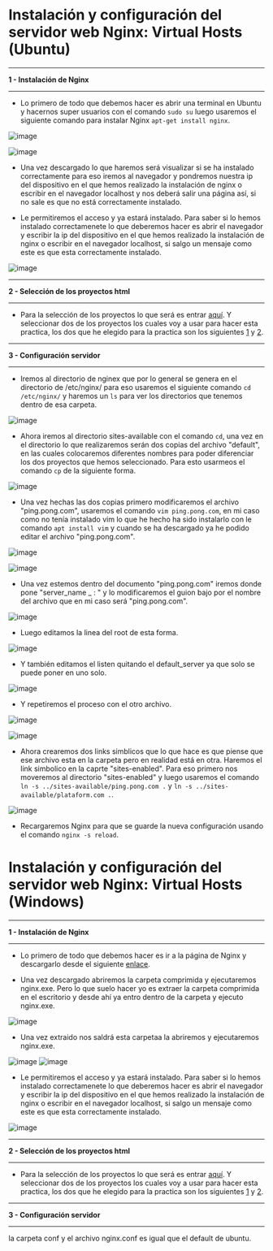 # Instalación y configuración del servidor web Nginx: Virtual Hosts (Ubuntu)
___
**1 - Instalación de Nginx**
___
- Lo primero de todo que debemos hacer es abrir una terminal en Ubuntu y hacernos super usuarios con el comando `sudo su` luego usaremos el siguiente comando para instalar Nginx `apt-get install nginx`.

![image](https://user-images.githubusercontent.com/101186662/167110931-9107da47-0776-49fd-919e-00db9cad79ff.png)

![image](https://user-images.githubusercontent.com/101186662/167110971-09fb7372-ac86-48cb-b4f1-1bf2ab45c465.png)

- Una vez descargado lo que haremos será visualizar si se ha instalado correctamente para eso iremos al navegador y pondremos nuestra ip del dispositivo en el que hemos realizado la instalación de nginx o escribir en el navegador localhost y nos deberá salir una página así, si no sale es que no está correctamente instalado.


- Le permitiremos el acceso y ya estará instalado. Para saber si lo hemos instalado correctamenete lo que deberemos hacer es abrir el navegador y escribir la ip del dispositivo en el que hemos realizado la instalación de nginx o escribir en el navegador localhost, si salgo un mensaje como este es que esta correctamente instalado.

![image](https://user-images.githubusercontent.com/101186662/166246198-b3318cc4-b134-41d9-a57f-74242ac0baeb.png)

___
**2 - Selección de los proyectos html**
___
- Para la selección de los proyectos lo que será es entrar [aquí](https://onehtmlpagechallenge.com/). Y seleccionar dos de los proyectos los cuales voy a usar para hacer esta practica, los dos que he elegido para la practica son los siguientes [1](https://onehtmlpagechallenge.com/entries/ping-pong.html) y [2](https://onehtmlpagechallenge.com/entries/platform.html).
___
**3 - Configuración servidor**
___
- Iremos al directorio de nginex que por lo general se genera en el directorio de /etc/nginx/ para eso usaremos el siguiente comando `cd /etc/nginx/` y haremos un `ls` para ver los directorios que tenemos dentro de esa carpeta.

![image](https://user-images.githubusercontent.com/101186662/167112240-77463e16-e5bc-4788-8356-3c51c6014583.png)

- Ahora iremos al directorio sites-available con el comando `cd`, una vez en el directorio lo que realizaremos serán dos copias del archivo "default", en las cuales colocaremos diferentes nombres para poder diferenciar los dos proyectos que hemos seleccionado. Para esto usarmeos el comando `cp` de la siguiente forma.

![image](https://user-images.githubusercontent.com/101186662/167113207-5a4f6349-c684-490c-ac44-85d73fd7257a.png)

- Una vez hechas las dos copias primero modificaremos el archivo "ping.pong.com", usaremos el comando `vim ping.pong.com`, en mi caso como no tenía instalado vim lo que he hecho ha sido instalarlo con le comando `apt install vim` y cuando se ha descargado ya he podido editar el archivo "ping.pong.com".

![image](https://user-images.githubusercontent.com/101186662/167113876-3f6c9b51-69e5-4c11-855a-e11cb4286fc1.png)

![image](https://user-images.githubusercontent.com/101186662/167127683-c1c0e5c1-aaa5-41bc-89ee-43c829567d63.png)

- Una vez estemos dentro del documento "ping.pong.com" iremos donde pone "server_name _ : " y lo modificaremos el guion bajo por el nombre del archivo que en mi caso será "ping.pong.com".

![image](https://user-images.githubusercontent.com/101186662/167128172-89d63a68-f04b-4995-ab97-792d88b6e817.png)

- Luego editamos la linea del root de esta forma.
 
![image](https://user-images.githubusercontent.com/101186662/167128221-ea18d713-bd09-43ef-bc3e-69b0b71bdbe6.png)

- Y también editamos el listen quitando el default_server ya que solo se puede poner en uno solo.

![image](https://user-images.githubusercontent.com/101186662/167134024-0228bc94-ed26-4c2a-9bdc-eaf94714ee31.png)

- Y repetiremos el proceso con el otro archivo.

![image](https://user-images.githubusercontent.com/101186662/167128665-2603ae0c-b112-4378-8911-62316c074139.png)

![image](https://user-images.githubusercontent.com/101186662/167134112-c3f0d545-27d5-403a-ba66-567b5c51cc74.png)

- Ahora crearemos dos links simblicos que lo que hace es que piense que ese archivo esta en la carpeta pero en realidad está en otra. Haremos el link simbolico en la caprte "sites-enabled". Para eso primero nos moveremos al directorio "sites-enabled" y luego usaremos el comando `ln -s ../sites-available/ping.pong.com .` y `ln -s ../sites-available/plataform.com .`.

![image](https://user-images.githubusercontent.com/101186662/167129560-5b337477-fc78-468b-8582-477c08a38e1d.png)

- Recargaremos Nginx para que se guarde la nueva configuración usando el comando `nginx -s reload`.

# Instalación y configuración del servidor web Nginx: Virtual Hosts (Windows)
___
**1 - Instalación de Nginx**
___
- Lo primero de todo que debemos hacer es ir a la página de Nginx y descargarlo desde el siguiente [enlace](http://nginx.org/en/download.html).

- Una vez descargado abriremos la carpeta comprimida y ejecutaremos nginx.exe. Pero lo que suelo hacer yo es extraer la carpeta comprimida en el escritorio y desde ahí ya entro dentro de la carpeta y ejecuto nginx.exe.

![image](https://user-images.githubusercontent.com/101186662/166245228-a073b54b-de57-4c7c-aff6-cad593c3c799.png)

- Una vez extraido nos saldrá esta carpetaa la abriremos y ejecutaremos nginx.exe.

![image](https://user-images.githubusercontent.com/101186662/166245398-abd61dd4-f770-449c-b1eb-5f93e3abd491.png)
![image](https://user-images.githubusercontent.com/101186662/166245441-cfec328a-d401-4d0e-92f5-2097b8a48c26.png)

- Le permitiremos el acceso y ya estará instalado. Para saber si lo hemos instalado correctamenete lo que deberemos hacer es abrir el navegador y escribir la ip del dispositivo en el que hemos realizado la instalación de nginx o escribir en el navegador localhost, si salgo un mensaje como este es que esta correctamente instalado.

![image](https://user-images.githubusercontent.com/101186662/166246198-b3318cc4-b134-41d9-a57f-74242ac0baeb.png)

___
**2 - Selección de los proyectos html**
___
- Para la selección de los proyectos lo que será es entrar [aquí](https://onehtmlpagechallenge.com/). Y seleccionar dos de los proyectos los cuales voy a usar para hacer esta practica, los dos que he elegido para la practica son los siguientes [1](https://onehtmlpagechallenge.com/entries/ping-pong.html) y [2](https://onehtmlpagechallenge.com/entries/platform.html).
___
**3 - Configuración servidor**
___
la carpeta conf y el archivo nginx.conf es igual que el default de ubuntu.
